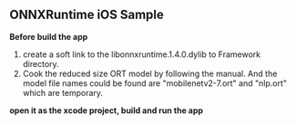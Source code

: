 ## ONNXRuntime iOS Sample 


**Before build the app**

1. create a soft link to the libonnxruntime.1.4.0.dylib to Framework directory.
2. Cook the reduced size ORT model by following the manual. And the model file names could be found are "mobilenetv2-7.ort" and "nlp.ort" which are temporary.


**open it as the xcode project, build and run the app**
